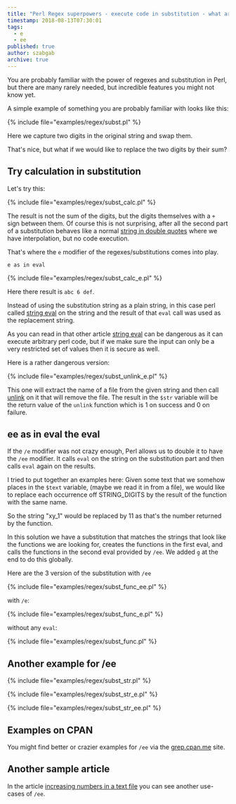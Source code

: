 ```yaml
---
title: "Perl Regex superpowers - execute code in substitution - what are /e and /ee ?"
timestamp: 2018-08-13T07:30:01
tags:
  - e
  - ee
published: true
author: szabgab
archive: true
---
```



You are probably familiar with the power of regexes and substitution in Perl,
but there are many rarely needed, but incredible features you might not know yet.

A simple example of something you are probably familiar with looks like this:

{% include file="examples/regex/subst.pl" %}

Here we capture two digits in the original string and swap them.

That's nice, but what if we would like to replace the two digits by their sum?


## Try calculation in substitution

Let's try this:

{% include file="examples/regex/subst_calc.pl" %}

The result is not the sum of the digits, but the digits themselves with
a `+` sign between them. Of course this is not surprising, after all
the second part of a substitution behaves like a normal
[string in double quotes](/quoted-interpolated-and-escaped-strings-in-perl)
where we have interpolation, but no code execution.

That's where the `e` modifier of the regexes/substitutions comes into play.

`e as in eval`

{% include file="examples/regex/subst_calc_e.pl" %}

Here there result is `abc 6 def`.

Instead of using the substitution string as a plain string, in this case perl
called [string eval](/string-eval) on the string and the result of that `eval`
call was used as the replacement string.

As you can read in that other article [string eval](/string-eval) can be dangerous as it can execute
arbitrary perl code, but if we make sure the input can only be a very restricted set of values then it is secure as well.

Here is a rather dangerous version:

{% include file="examples/regex/subst_unlink_e.pl" %}

This one will extract the name of a file from the given string and then call [unlink](/search/unlink) on it that will remove the file.
The result in the `$str` variable will be the return value of the `unlink` function which is 1 on success and 0 on failure.

## ee as in eval the eval

If the `/e` modifier was not crazy enough, Perl allows us to double it to have the `/ee` modifier.
It calls `eval` on the string on the substitution part and then calls `eval` again on the results.

I tried to put together an examples here: Given some text that we somehow places in the `$text` variable,
(maybe we read it in from a file), we would like to replace each occurrence off STRING_DIGITS by the result of
the function with the same name.

So the string "xy_1" would be replaced by 11 as that's the number returned by the function.

In this solution we have a substitution that matches the strings that look like the functions we are looking for,
creates the functions in the first eval, and calls the functions in the second eval provided by `/ee`.
We added `g` at the end to do this globally.

Here are the 3 version of the substitution with `/ee`

{% include file="examples/regex/subst_func_ee.pl" %}

with `/e`:

{% include file="examples/regex/subst_func_e.pl" %}

without any `eval`:

{% include file="examples/regex/subst_func.pl" %}

## Another example for /ee

{% include file="examples/regex/subst_str.pl" %}

{% include file="examples/regex/subst_str_e.pl" %}

{% include file="examples/regex/subst_str_ee.pl" %}

## Examples on CPAN

You might find better or crazier examples for `/ee` via the
[grep.cpan.me](http://grep.cpan.me/?q=%2Fee([gi%20])) site.

## Another sample article

In the article [increasing numbers in a text file](/increase-numbers-in-a-file)
you can see another use-cases of `/ee`.

